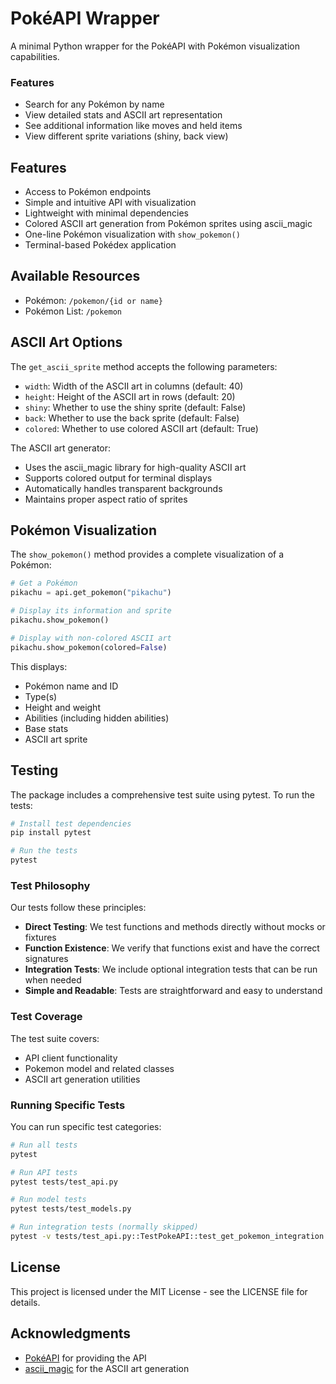 # PokéAPI Wrapper

A minimal Python wrapper for the PokéAPI with Pokémon visualization capabilities.

### Features

- Search for any Pokémon by name
- View detailed stats and ASCII art representation
- See additional information like moves and held items
- View different sprite variations (shiny, back view)

## Features

- Access to Pokémon endpoints
- Simple and intuitive API with visualization
- Lightweight with minimal dependencies
- Colored ASCII art generation from Pokémon sprites using ascii_magic
- One-line Pokémon visualization with `show_pokemon()`
- Terminal-based Pokédex application

## Available Resources

- Pokémon: `/pokemon/{id or name}`
- Pokémon List: `/pokemon`

## ASCII Art Options

The `get_ascii_sprite` method accepts the following parameters:

- `width`: Width of the ASCII art in columns (default: 40)
- `height`: Height of the ASCII art in rows (default: 20)
- `shiny`: Whether to use the shiny sprite (default: False)
- `back`: Whether to use the back sprite (default: False)
- `colored`: Whether to use colored ASCII art (default: True)

The ASCII art generator:
- Uses the ascii_magic library for high-quality ASCII art
- Supports colored output for terminal displays
- Automatically handles transparent backgrounds
- Maintains proper aspect ratio of sprites

## Pokémon Visualization

The `show_pokemon()` method provides a complete visualization of a Pokémon:

```python
# Get a Pokémon
pikachu = api.get_pokemon("pikachu")

# Display its information and sprite
pikachu.show_pokemon()

# Display with non-colored ASCII art
pikachu.show_pokemon(colored=False)
```

This displays:
- Pokémon name and ID
- Type(s)
- Height and weight
- Abilities (including hidden abilities)
- Base stats
- ASCII art sprite

## Testing

The package includes a comprehensive test suite using pytest. To run the tests:

```bash
# Install test dependencies
pip install pytest

# Run the tests
pytest
```

### Test Philosophy

Our tests follow these principles:

- **Direct Testing**: We test functions and methods directly without mocks or fixtures
- **Function Existence**: We verify that functions exist and have the correct signatures
- **Integration Tests**: We include optional integration tests that can be run when needed
- **Simple and Readable**: Tests are straightforward and easy to understand

### Test Coverage

The test suite covers:
- API client functionality
- Pokemon model and related classes
- ASCII art generation utilities

### Running Specific Tests

You can run specific test categories:

```bash
# Run all tests
pytest

# Run API tests
pytest tests/test_api.py

# Run model tests
pytest tests/test_models.py

# Run integration tests (normally skipped)
pytest -v tests/test_api.py::TestPokeAPI::test_get_pokemon_integration
```

## License

This project is licensed under the MIT License - see the LICENSE file for details.

## Acknowledgments

- [PokéAPI](https://pokeapi.co/) for providing the API
- [ascii_magic](https://github.com/LeandroBarone/python-ascii_magic) for the ASCII art generation